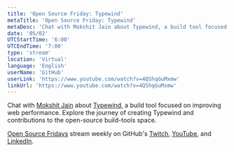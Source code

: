```yaml
---
title: 'Open Source Friday: Typewind'
metaTitle: 'Open Source Friday: Typewind'
metaDesc: 'Chat with Mokshit Jain about Typewind, a build tool focused on improving web performance.'
date: '05/02'
UTCStartTime: '6:00'
UTCEndTime: '7:00'
type: 'stream'
location: 'Virtual'
language: 'English'
userName: 'GitHub'
userLink: 'https://www.youtube.com/watch?v=4QShqGuMxmw'
linkUrl: 'https://www.youtube.com/watch?v=4QShqGuMxmw'
---
```


Chat with [Mokshit Jain](https://github.com/Mokshit06) about [Typewind](https://github.com/Mokshit06/typewind), a build tool focused on improving web performance. Explore the journey of creating Typewind and contributions to the open-source build-tools space.

[Open Source Fridays](https://www.youtube.com/playlist?list=PL0lo9MOBetEFmtstItnKlhJJVmMghxc0P) stream weekly on GitHub's [Twitch](https://www.twitch.tv/github), [YouTube](https://www.youtube.com/watch?v=4QShqGuMxmw), and [LinkedIn](https://www.linkedin.com/company/github).
